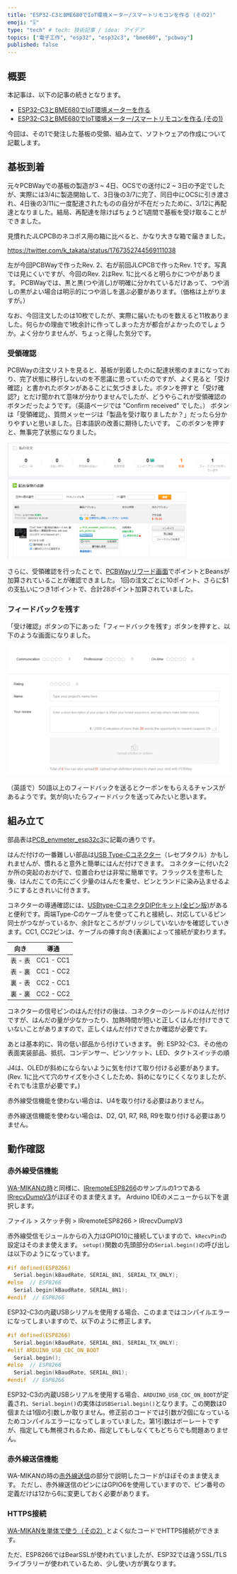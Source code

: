 ```yaml
---
title: "ESP32-C3とBME680でIoT環境メーター/スマートリモコンを作る (その2)"
emoji: "🎚️"
type: "tech" # tech: 技術記事 / idea: アイデア
topics: ["電子工作", "esp32", "esp32c3", "bme680", "pcbway"]
published: false
---
```


## 概要

本記事は、以下の記事の続きとなります。

* [ESP32-C3とBME680でIoT環境メーターを作る](https://zenn.dev/k_takata/articles/esp32c3-envmeter)
* [ESP32-C3とBME680でIoT環境メーター/スマートリモコンを作る (その1)](https://zenn.dev/k_takata/articles/esp32c3-envmeter-rev2-1)

今回は、その1で発注した基板の受領、組み立て、ソフトウェアの作成について記載します。


## 基板到着

元々PCBWayでの基板の製造が3 ~ 4日、OCSでの送付に2 ~ 3日の予定でしたが、実際には3/4に製造開始して、3日後の3/7に完了、同日中にOCSに引き渡され、4日後の3/11に一度配達されたものの自分が不在だったために、3/12に再配達となりました。結局、再配達を除けばちょうど1週間で基板を受け取ることができました。

見慣れたJLCPCBのネコポス用の箱に比べると、かなり大きな箱で届きました。

https://twitter.com/k_takata/status/1767352744569111038

左が今回PCBWayで作ったRev. 2、右が前回JLCPCBで作ったRev. 1です。写真では見にくいですが、今回のRev. 2はRev. 1に比べると明らかにつやがあります。
PCBWayでは、黒と黒(つや消し)が明確に分かれているだけあって、つや消しの黒がよい場合は明示的につや消しを選ぶ必要があります。（価格は上がりますが。）

なお、今回注文したのは10枚でしたが、実際に届いたものを数えると11枚ありました。何らかの理由で1枚余計に作ってしまった方が都合がよかったのでしょうか。よく分かりませんが、ちょっと得した気分です。


### 受領確認

PCBWayの注文リストを見ると、基板が到着したのに配達状態のままになっており、完了状態に移行しないのを不思議に思っていたのですが、よく見ると「受け確認」と書かれたボタンがあることに気づきました。ボタンを押すと「受け確認?」とだけ聞かれて意味が分かりませんでしたが、どうやらこれが受領確認のボタンだったようです。（英語ページでは "Confirm received" でした。）
ボタンは「受領確認」、質問メッセージは「製品を受け取りましたか？」だったら分かりやすいと思いました。日本語訳の改善に期待したいです。
このボタンを押すと、無事完了状態になりました。

![confirm received](https://raw.githubusercontent.com/k-takata/zenn-contents/master/articles/images/pcbway/confirm-received.png)

さらに、受領確認を行ったことで、[PCBWayリワード画面](https://member.pcbway.jp/specials/rewards)でポイントとBeansが加算されていることが確認できました。
1回の注文ごとに10ポイント、さらに$1の支払いにつき1ポイントで、合計28ポイント加算されていました。


### フィードバックを残す

「受け確認」ボタンの下にあった「フィードバックを残す」ボタンを押すと、以下のような画面になりました。

![feedback](https://raw.githubusercontent.com/k-takata/zenn-contents/master/articles/images/pcbway/feedback.png)

（英語で）50語以上のフィードバックを送るとクーポンをもらえるチャンスがあるようです。気が向いたらフィードバックを送ってみたいと思います。


## 組み立て

部品表は[PCB_envmeter_esp32c3](https://github.com/k-takata/PCB_envmeter_esp32c3)に記載の通りです。

はんだ付けの一番難しい部品は[USB Type-Cコネクター](https://akizukidenshi.com/catalog/g/g114356/)（レセプタクル）かもしれませんが、慣れると意外と簡単にはんだ付けできます。
コネクターに付いた2か所の突起のおかげで、位置合わせは非常に簡単です。フラックスを塗布した後、はんだこての先にごく少量のはんだを乗せ、ピンとランドに染み込ませるようにするときれいに付きます。

コネクターの導通確認には、[USBtype-CコネクタDIP化キット(全ピン版)](https://akizukidenshi.com/catalog/g/g113471/)があると便利です。両端Type-Cのケーブルを使ってこれと接続し、対応しているピン同士がつながっているか、余計なところがブリッジしていないかを確認していきます。CC1, CC2ピンは、ケーブルの挿す向き(表裏)によって接続が変わります。

| 向き    | 導通      |
|---------|-----------|
| 表 - 表 | CC1 - CC1 |
| 表 - 裏 | CC1 - CC2 |
| 裏 - 表 | CC2 - CC1 |
| 裏 - 裏 | CC2 - CC2 |

コネクターの信号ピンのはんだ付けの後は、コネクターのシールドのはんだ付けですが、はんだの量が少なかったり、加熱時間が短いと正しくはんだ付けできていないことがありますので、正しくはんだ付けできたか確認が必要です。

あとは基本的に、背の低い部品から付けていきます。
例: ESP32-C3、その他の表面実装部品、抵抗、コンデンサー、ピンソケット、LED、タクトスイッチの順

J4は、OLEDが斜めにならないように気を付けて取り付ける必要があります。(Rev. 1に比べて穴のサイズを小さくしたため、斜めになりにくくなりましたが、それでも注意が必要です。)

赤外線受信機能を使わない場合は、U4を取り付ける必要はありません。

赤外線送信機能を使わない場合は、D2, Q1, R7, R8, R9を取り付ける必要はありません。


## 動作確認

### 赤外線受信機能

[WA-MIKANの時](https://zenn.dev/k_takata/books/d5c77046e634bb/viewer/10_wa_mikan_only1)と同様に、[IRremoteESP8266](https://github.com/crankyoldgit/IRremoteESP8266)のサンプルの1つである[IRrecvDumpV3](https://github.com/crankyoldgit/IRremoteESP8266/tree/master/examples/IRrecvDumpV3)がほぼそのまま使えます。
Arduino IDEのメニューから以下を選択します。

ファイル > スケッチ例 > IRremoteESP8266 > IRrecvDumpV3

赤外線受信モジュールからの入力はGPIO10に接続していますので、`kRecvPin`の設定はそのまま使えます。
`setup()`関数の先頭部分の`Serial.begin()`の呼び出しは以下のようになっています。

```C
#if defined(ESP8266)
  Serial.begin(kBaudRate, SERIAL_8N1, SERIAL_TX_ONLY);
#else  // ESP8266
  Serial.begin(kBaudRate, SERIAL_8N1);
#endif  // ESP8266
```

ESP32-C3の内蔵USBシリアルを使用する場合、このままではコンパイルエラーになってしまいますので、以下のように修正します。

```C
#if defined(ESP8266)
  Serial.begin(kBaudRate, SERIAL_8N1, SERIAL_TX_ONLY);
#elif ARDUINO_USB_CDC_ON_BOOT
  Serial.begin();
#else  // ESP8266
  Serial.begin(kBaudRate, SERIAL_8N1);
#endif  // ESP8266
```

ESP32-C3の内蔵USBシリアルを使用する場合、`ARDUINO_USB_CDC_ON_BOOT`が定義され、`Serial.begin()`の実体は`USBSerial.begin()`となります。この関数は0個または1個の引数しか取りません。修正前のコードでは引数が2個になっているためコンパイルエラーになってしまっていました。第1引数はボーレートですが、指定しても無視されるため、指定してもしなくてもどちらでも問題ありません。


### 赤外線送信機能

WA-MIKANの時の[赤外線送信](https://zenn.dev/k_takata/books/d5c77046e634bb/viewer/10_wa_mikan_only1#%E8%B5%A4%E5%A4%96%E7%B7%9A%E9%80%81%E4%BF%A1)の部分で説明したコードがほぼそのまま使えます。
ただし、赤外線送信のピンにはGPIO6を使用していますので、ピン番号の定義だけは12から6に変更しておく必要があります。


### HTTPS接続

[WA-MIKANを単体で使う（その2）](https://zenn.dev/k_takata/books/d5c77046e634bb/viewer/11_wa_mikan_only2)とよく似たコードでHTTPS接続ができます。

ただ、ESP8266ではBearSSLが使われていましたが、ESP32では違うSSL/TLSライブラリーが使われているため、少し使い方が異なります。

